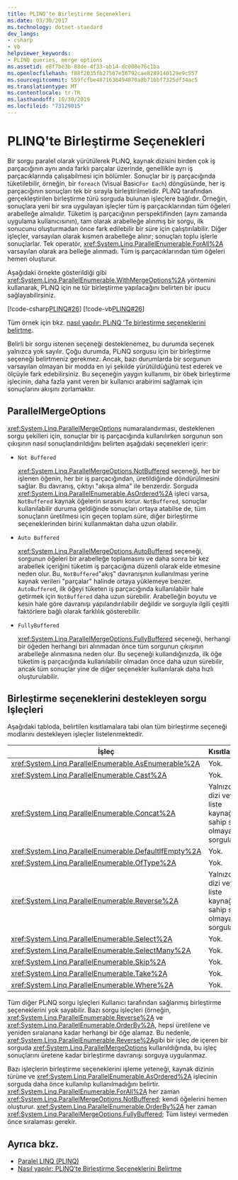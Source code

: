 ```yaml
---
title: PLINQ'te Birleştirme Seçenekleri
ms.date: 03/30/2017
ms.technology: dotnet-standard
dev_langs:
- csharp
- vb
helpviewer_keywords:
- PLINQ queries, merge options
ms.assetid: e8f7be3b-88de-4f33-ab14-dc008e76c1ba
ms.openlocfilehash: f88f2035fb27567e56792cae8289140129e9c557
ms.sourcegitcommit: 559fcfbe4871636494870a8b716bf7325df34ac5
ms.translationtype: MT
ms.contentlocale: tr-TR
ms.lasthandoff: 10/30/2019
ms.locfileid: "73129015"
---
```

# <a name="merge-options-in-plinq"></a>PLINQ'te Birleştirme Seçenekleri
Bir sorgu paralel olarak yürütülerek PLıNQ, kaynak dizisini birden çok iş parçacığının aynı anda farklı parçalar üzerinde, genellikle ayrı iş parçacıklarında çalışabilmesi için bölümler. Sonuçlar bir iş parçacığında tüketilebilir, örneğin, bir `foreach` (Visual Basic`For Each`) döngüsünde, her iş parçacığının sonuçları tek bir sırayla birleştirilmelidir. PLıNQ tarafından gerçekleştirilen birleştirme türü sorguda bulunan işleçlere bağlıdır. Örneğin, sonuçlara yeni bir sıra uygulayan işleçler tüm iş parçacıklarından tüm öğeleri arabelleğe almalıdır. Tüketim iş parçacığının perspektifinden (aynı zamanda uygulama kullanıcısının), tam olarak arabelleğe alınmış bir sorgu, ilk sonucunu oluşturmadan önce fark edilebilir bir süre için çalıştırılabilir. Diğer işleçler, varsayılan olarak kısmen arabelleğe alınır; sonuçları toplu işlerle sonuçlarlar. Tek operatör, <xref:System.Linq.ParallelEnumerable.ForAll%2A> varsayılan olarak ara belleğe alınmadı. Tüm iş parçacıklarından tüm öğeleri hemen oluşturur.  
  
 Aşağıdaki örnekte gösterildiği gibi <xref:System.Linq.ParallelEnumerable.WithMergeOptions%2A> yöntemini kullanarak, PLıNQ için ne tür birleştirme yapılacağını belirten bir ipucu sağlayabilirsiniz.  
  
 [!code-csharp[PLINQ#26](../../../samples/snippets/csharp/VS_Snippets_Misc/plinq/cs/plinqsamples.cs#26)]
 [!code-vb[PLINQ#26](../../../samples/snippets/visualbasic/VS_Snippets_Misc/plinq/vb/plinq2_vb.vb#26)]  
  
 Tüm örnek için bkz. [nasıl yapılır: PLıNQ 'Te birleştirme seçeneklerini belirtme](../../../docs/standard/parallel-programming/how-to-specify-merge-options-in-plinq.md).  
  
 Belirli bir sorgu istenen seçeneği desteklenemez, bu durumda seçenek yalnızca yok sayılır. Çoğu durumda, PLıNQ sorgusu için bir birleştirme seçeneği belirtmeniz gerekmez. Ancak, bazı durumlarda bir sorgunun varsayılan olmayan bir modda en iyi şekilde yürütüldüğünü test ederek ve ölçüyle fark edebilirsiniz. Bu seçeneğin yaygın kullanımı, bir öbek birleştirme işlecinin, daha fazla yanıt veren bir kullanıcı arabirimi sağlamak için sonuçlarını akışını zorlamaktır.  
  
## <a name="parallelmergeoptions"></a>ParallelMergeOptions  
 <xref:System.Linq.ParallelMergeOptions> numaralandırması, desteklenen sorgu şekilleri için, sonuçlar bir iş parçacığında kullanılırken sorgunun son çıkışının nasıl sonuçlandırıldığını belirten aşağıdaki seçenekleri içerir:  
  
- `Not Buffered`  
  
     <xref:System.Linq.ParallelMergeOptions.NotBuffered> seçeneği, her bir işlenen öğenin, her bir iş parçacığından, üretildiğinde döndürülmesini sağlar. Bu davranış, çıktıyı "akışa alma" ile benzerdir. Sorguda <xref:System.Linq.ParallelEnumerable.AsOrdered%2A> işleci varsa, `NotBuffered` kaynak öğelerin sırasını korur. `NotBuffered`, sonuçlar kullanılabilir duruma geldiğinde sonuçları ortaya atabilse de, tüm sonuçların üretilmesi için geçen toplam süre, diğer birleştirme seçeneklerinden birini kullanmaktan daha uzun olabilir.  
  
- `Auto Buffered`  
  
     <xref:System.Linq.ParallelMergeOptions.AutoBuffered> seçeneği, sorgunun öğeleri bir arabelleğe toplamasını ve daha sonra bir kez arabellek içeriğini tüketim iş parçacığına düzenli olarak elde etmesine neden olur. Bu, `NotBuffered`"akış" davranışının kullanılması yerine kaynak verileri "parçalar" halinde ortaya yüklemeye benzer. `AutoBuffered`, ilk öğeyi tüketen iş parçacığında kullanılabilir hale getirmek için `NotBuffered` daha uzun sürebilir. Arabelleğin boyutu ve kesin hale göre davranışı yapılandırılabilir değildir ve sorguyla ilgili çeşitli faktörlere bağlı olarak farklılık gösterebilir.  
  
- `FullyBuffered`  
  
     <xref:System.Linq.ParallelMergeOptions.FullyBuffered> seçeneği, herhangi bir öğeden herhangi biri alınmadan önce tüm sorgunun çıkışının arabelleğe alınmasına neden olur. Bu seçeneği kullandığınızda, ilk öğe tüketim iş parçacığında kullanılabilir olmadan önce daha uzun sürebilir, ancak tüm sonuçlar yine de diğer seçenekler kullanılarak daha hızlı oluşturulabilir.  
  
## <a name="query-operators-that-support-merge-options"></a>Birleştirme seçeneklerini destekleyen sorgu Işleçleri  
 Aşağıdaki tabloda, belirtilen kısıtlamalara tabi olan tüm birleştirme seçeneği modlarını destekleyen işleçler listelenmektedir.  
  
|İşleç|Kısıtlamalar|  
|--------------|------------------|  
|<xref:System.Linq.ParallelEnumerable.AsEnumerable%2A>|Yok.|  
|<xref:System.Linq.ParallelEnumerable.Cast%2A>|Yok.|  
|<xref:System.Linq.ParallelEnumerable.Concat%2A>|Yalnızca bir dizi veya liste kaynağına sahip sıralı olmayan sorgular.|  
|<xref:System.Linq.ParallelEnumerable.DefaultIfEmpty%2A>|Yok.|  
|<xref:System.Linq.ParallelEnumerable.OfType%2A>|Yok.|  
|<xref:System.Linq.ParallelEnumerable.Reverse%2A>|Yalnızca bir dizi veya liste kaynağına sahip sıralı olmayan sorgular.|  
|<xref:System.Linq.ParallelEnumerable.Select%2A>|Yok.|  
|<xref:System.Linq.ParallelEnumerable.SelectMany%2A>|Yok.|  
|<xref:System.Linq.ParallelEnumerable.Skip%2A>|Yok.|  
|<xref:System.Linq.ParallelEnumerable.Take%2A>|Yok.|  
|<xref:System.Linq.ParallelEnumerable.Where%2A>|Yok.|  
  
 Tüm diğer PLıNQ sorgu işleçleri Kullanıcı tarafından sağlanmış birleştirme seçeneklerini yok sayabilir. Bazı sorgu işleçleri (örneğin, <xref:System.Linq.ParallelEnumerable.Reverse%2A> ve <xref:System.Linq.ParallelEnumerable.OrderBy%2A>, hepsi üretilene ve yeniden sıralanana kadar herhangi bir öğe alamaz. Bu nedenle, <xref:System.Linq.ParallelEnumerable.Reverse%2A>gibi bir işleç de içeren bir sorguda <xref:System.Linq.ParallelMergeOptions> kullanıldığında, bu işleç sonuçlarını üretene kadar birleştirme davranışı sorguya uygulanmaz.  
  
 Bazı işleçlerin birleştirme seçeneklerini işleme yeteneği, kaynak dizinin türüne ve <xref:System.Linq.ParallelEnumerable.AsOrdered%2A> işlecinin sorguda daha önce kullanılıp kullanılmadığını belirtir. <xref:System.Linq.ParallelEnumerable.ForAll%2A> her zaman <xref:System.Linq.ParallelMergeOptions.NotBuffered>; kendi öğelerini hemen oluşturur. <xref:System.Linq.ParallelEnumerable.OrderBy%2A> her zaman <xref:System.Linq.ParallelMergeOptions.FullyBuffered>; Tüm listeyi vermeden önce sıralaması gerekir.  
  
## <a name="see-also"></a>Ayrıca bkz.

- [Paralel LINQ (PLINQ)](../../../docs/standard/parallel-programming/parallel-linq-plinq.md)
- [Nasıl yapılır: PLINQ'te Birleştirme Seçeneklerini Belirtme](../../../docs/standard/parallel-programming/how-to-specify-merge-options-in-plinq.md)

